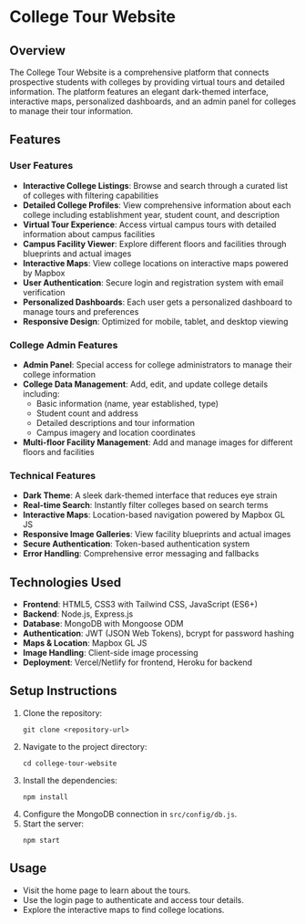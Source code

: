 # College Tour Website

## Overview
The College Tour Website is a comprehensive platform that connects prospective students with colleges by providing virtual tours and detailed information. The platform features an elegant dark-themed interface, interactive maps, personalized dashboards, and an admin panel for colleges to manage their tour information.

## Features

### User Features
- **Interactive College Listings**: Browse and search through a curated list of colleges with filtering capabilities
- **Detailed College Profiles**: View comprehensive information about each college including establishment year, student count, and description
- **Virtual Tour Experience**: Access virtual campus tours with detailed information about campus facilities
- **Campus Facility Viewer**: Explore different floors and facilities through blueprints and actual images
- **Interactive Maps**: View college locations on interactive maps powered by Mapbox
- **User Authentication**: Secure login and registration system with email verification
- **Personalized Dashboards**: Each user gets a personalized dashboard to manage tours and preferences
- **Responsive Design**: Optimized for mobile, tablet, and desktop viewing

### College Admin Features
- **Admin Panel**: Special access for college administrators to manage their college information
- **College Data Management**: Add, edit, and update college details including:
  - Basic information (name, year established, type)
  - Student count and address
  - Detailed descriptions and tour information
  - Campus imagery and location coordinates
- **Multi-floor Facility Management**: Add and manage images for different floors and facilities

### Technical Features
- **Dark Theme**: A sleek dark-themed interface that reduces eye strain
- **Real-time Search**: Instantly filter colleges based on search terms
- **Interactive Maps**: Location-based navigation powered by Mapbox GL JS
- **Responsive Image Galleries**: View facility blueprints and actual images
- **Secure Authentication**: Token-based authentication system
- **Error Handling**: Comprehensive error messaging and fallbacks

## Technologies Used
- **Frontend**: HTML5, CSS3 with Tailwind CSS, JavaScript (ES6+)
- **Backend**: Node.js, Express.js
- **Database**: MongoDB with Mongoose ODM
- **Authentication**: JWT (JSON Web Tokens), bcrypt for password hashing
- **Maps & Location**: Mapbox GL JS
- **Image Handling**: Client-side image processing
- **Deployment**: Vercel/Netlify for frontend, Heroku for backend

## Setup Instructions
1. Clone the repository:
   ```
   git clone <repository-url>
   ```
2. Navigate to the project directory:
   ```
   cd college-tour-website
   ```
3. Install the dependencies:
   ```
   npm install
   ```
4. Configure the MongoDB connection in `src/config/db.js`.
5. Start the server:
   ```
   npm start
   ```

## Usage
- Visit the home page to learn about the tours.
- Use the login page to authenticate and access tour details.
- Explore the interactive maps to find college locations.
